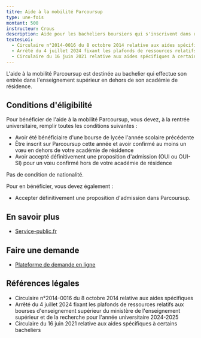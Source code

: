 ```yaml
---
titre: Aide à la mobilité Parcoursup
type: une-fois
montant: 500
instructeur: Crous
description: Aide pour les bacheliers boursiers qui s'inscrivent dans un établissement hors de leur académie
textesLoi:
  - Circulaire n°2014-0016 du 8 octobre 2014 relative aux aides spécifiques
  - Arrêté du 4 juillet 2024 fixant les plafonds de ressources relatifs aux bourses d'enseignement supérieur du ministère de l'enseignement supérieur et de la recherche pour l'année universitaire 2024-2025
  - Circulaire du 16 juin 2021 relative aux aides spécifiques à certains bacheliers
---
```


L'aide à la mobilité Parcoursup est destinée au bachelier qui effectue son entrée dans l'enseignement supérieur en dehors de son académie de résidence.

## Conditions d'éligibilité

Pour bénéficier de l'aide à la mobilité Parcoursup, vous devez, à la rentrée universitaire, remplir toutes les conditions suivantes :
- Avoir été bénéficiaire d'une bourse de lycée l'année scolaire précédente
- Être inscrit sur Parcoursup cette année et avoir confirmé au moins un vœu en dehors de votre académie de résidence
- Avoir accepté définitivement une proposition d'admission (OUI ou OUI-SI) pour un vœu confirmé hors de votre académie de résidence

Pas de condition de nationalité.

Pour en bénéficier, vous devez également :
- Accepter définitivement une proposition d'admission dans Parcoursup.

## En savoir plus
- [Service-public.fr](https://www.service-public.fr/particuliers/vosdroits/F34643)

## Faire une demande
- [Plateforme de demande en ligne](https://amp.etudiant.gouv.fr/)

## Références légales
- Circulaire n°2014-0016 du 8 octobre 2014 relative aux aides spécifiques
- Arrêté du 4 juillet 2024 fixant les plafonds de ressources relatifs aux bourses d'enseignement supérieur du ministère de l'enseignement supérieur et de la recherche pour l'année universitaire 2024-2025
- Circulaire du 16 juin 2021 relative aux aides spécifiques à certains bacheliers
